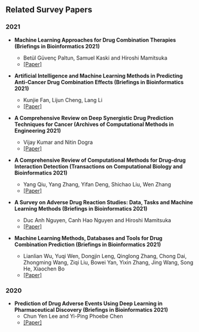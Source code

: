 ## Related Survey Papers

### 2021

- **Machine Learning Approaches for Drug Combination Therapies (Briefings in Bioinformatics 2021)**
  - Betül Güvenç Paltun, Samuel Kaski and Hiroshi Mamitsuka
  - [[Paper]](https://academic.oup.com/bib/advance-article/doi/10.1093/bib/bbab293/6343528?login=true)

- **Artificial Intelligence and Machine Learning Methods in Predicting Anti-Cancer Drug Combination Effects (Briefings in Bioinformatics 2021)**
  - Kunjie Fan, Lijun Cheng, Lang Li
  - [[Paper]](https://academic.oup.com/bib/advance-article/doi/10.1093/bib/bbab271/6338538?login=true)

- **A Comprehensive Review on Deep Synergistic Drug Prediction Techniques for Cancer (Archives of Computational Methods in Engineering 2021)**
  - Vijay Kumar and Nitin Dogra
  - [[Paper]](https://link.springer.com/article/10.1007/s11831-021-09617-3)

- **A Comprehensive Review of Computational Methods for Drug-drug Interaction Detection (Transactions on Computational Biology and Bioinformatics 2021)**
  - Yang Qiu, Yang Zhang, Yifan Deng, Shichao Liu, Wen Zhang
  - [[Paper]](https://ieeexplore.ieee.org/stamp/stamp.jsp?arnumber=9435097)

- **A Survey on Adverse Drug Reaction Studies: Data, Tasks and Machine Learning Methods (Briefings in Bioinformatics 2021)**
  - Duc Anh Nguyen, Canh Hao Nguyen and Hiroshi Mamitsuka
  - [[Paper]](https://academic.oup.com/bib/article-abstract/22/1/164/5678053)

- **Machine Learning Methods, Databases and Tools for Drug Combination Prediction (Briefings in Bioinformatics 2021)**
  - Lianlian Wu, Yuqi Wen, Dongjin Leng, Qinglong Zhang, Chong Dai, Zhongming Wang, Ziqi Liu, Bowei Yan, Yixin Zhang, Jing Wang, Song He, Xiaochen Bo
  - [[Paper]](https://academic.oup.com/bib/advance-article/doi/10.1093/bib/bbab355/6363058?login=true)

### 2020
- **Prediction of Drug Adverse Events Using Deep Learning in Pharmaceutical Discovery (Briefings in Bioinformatics 2021)**
  - Chun Yen Lee and Yi-Ping Phoebe Chen
  - [[Paper]](https://pubmed.ncbi.nlm.nih.gov/32349125/)
